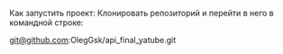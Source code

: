 Как запустить проект:
Клонировать репозиторий и перейти в него в командной строке:

git@github.com:OlegGsk/api_final_yatube.git
